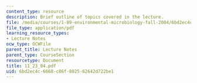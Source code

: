 ```yaml
---
content_type: resource
description: Brief outline of topics covered in the lecture.
file: /media/courses/1-89-environmental-microbiology-fall-2004/6bd2ec4c6668c86f802562642d722be1_11_23_04.pdf
file_type: application/pdf
learning_resource_types:
- Lecture Notes
ocw_type: OCWFile
parent_title: Lecture Notes
parent_type: CourseSection
resourcetype: Document
title: 11_23_04.pdf
uid: 6bd2ec4c-6668-c86f-8025-62642d722be1
---
```

